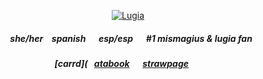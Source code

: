 <p align="center">
<a href="https://pokemondb.net/pokedex/lugia"><img src="https://img.pokemondb.net/sprites/black-white/anim/normal/lugia.gif" alt="Lugia"></a>
<p align="center">

##### <p align="center">⠀she/her⠀ spanish⠀⠀esp/esp⠀⠀#1 mismagius & lugia fan
##### <p align="center"> [carrd](⠀[atabook](https://ryuvi.atabook.org/)⠀⠀[strawpage](https://starpkmn.straw.page)⠀⠀
